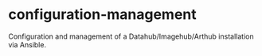 # configuration-management
Configuration and management of a Datahub/Imagehub/Arthub installation via Ansible.
